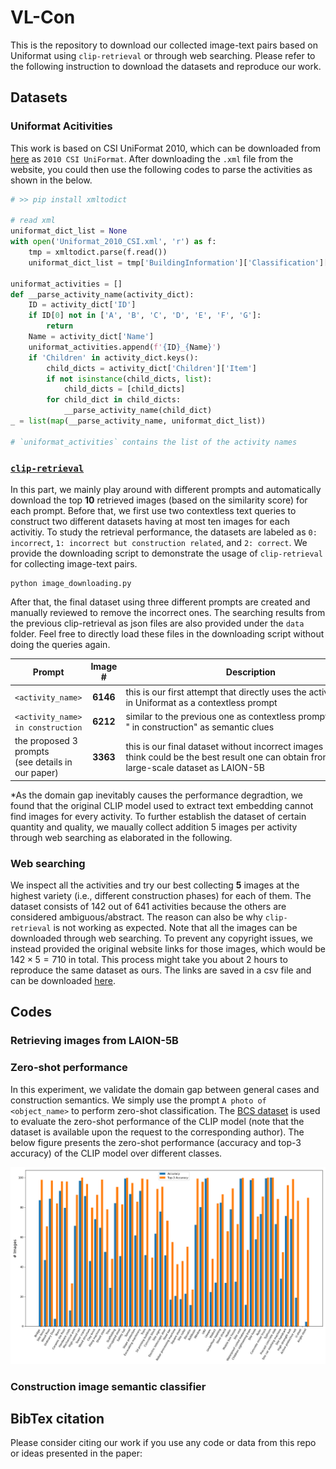# VL-Con

This is the repository to download our collected image-text pairs based on Uniformat using `clip-retrieval` or through web searching. Please refer to the following instruction to download the datasets and reproduce our work. 


## Datasets

### Uniformat Acitivities

This work is based on CSI UniFormat 2010, which can be downloaded from [here](https://graphisoft.com/downloads/archicad/BIM_Data?) as `2010 CSI UniFormat`. After downloading the `.xml` file from the website, you could then use the following codes to parse the activities as shown in the below.

```python
# >> pip install xmltodict

# read xml
uniformat_dict_list = None
with open('Uniformat_2010_CSI.xml', 'r') as f:
    tmp = xmltodict.parse(f.read())
    uniformat_dict_list = tmp['BuildingInformation']['Classification']['System']['Items']['Item']

uniformat_activities = []
def __parse_activity_name(activity_dict):
    ID = activity_dict['ID']
    if ID[0] not in ['A', 'B', 'C', 'D', 'E', 'F', 'G']:
        return
    Name = activity_dict['Name']
    uniformat_activities.append(f'{ID}_{Name}')
    if 'Children' in activity_dict.keys():
        child_dicts = activity_dict['Children']['Item']
        if not isinstance(child_dicts, list):
            child_dicts = [child_dicts]
        for child_dict in child_dicts:
            __parse_activity_name(child_dict)
_ = list(map(__parse_activity_name, uniformat_dict_list))

# `uniformat_activities` contains the list of the activity names
```

### [`clip-retrieval`](https://github.com/rom1504/clip-retrieval)

In this part, we mainly play around with different prompts and automatically download the top **10** retrieved images (based on the similarity score) for each prompt. Before that, we first use two contextless text queries to construct two different datasets having at most ten images for each activitiy. To study the retrieval performance, the datasets are labeled as `0: incorrect`,  `1: incorrect but construction related`, and `2: correct`. We provide the downloading script to demonstrate the usage of `clip-retrieval` for collecting image-text pairs.

```
python image_downloading.py
```

After that, the final dataset using three different prompts are created and manually reviewed to remove the incorrect ones. The searching results from the previous clip-retrieval as json files are also provided under the `data` folder. Feel free to directly load these files in the downloading script without doing the queries again.

<center>

| Prompt   | Image # | Description| <center><div style="width:50px">Link</div></center>  |
| -------- | ------- | ------- | ------- |
| `<activity_name>`  | <center>**6146**</center> | <div style="width:400px">this is our first attempt that directly uses the activity names in Uniformat as a contextless prompt</div>  | <center>\[[IMAGES](https://drive.google.com/file/d/1eyCTuqLQCvpFceKgURiuQYFAZHYfATMx/view?usp=sharing)\]  \|  \[[CSV](https://drive.google.com/file/d/1A3Fzf4EJsT3Rxc-95DaqMLKLyXYpJ6E3/view?usp=sharing)\]</center> |
| `<activity_name> in construction` | <center>**6212**</center> | <div style="width:400px">similar to the previous one as contextless prompt but adding " in construction" as semantic clues </div> | <center>\[[IMAGES](https://drive.google.com/file/d/1oip_59Mci0ZEci0SSAVqPhPqH7PXMYJl/view?usp=sharing)\]  \|  \[[CSV](https://drive.google.com/file/d/1uDp89F26x1dXvTNkX8KZ9-xEJbieDZDk/view?usp=sharing)\]</center>|
| the proposed 3 prompts <br>(see details in our paper)  | <center>**3363**</center> | <div style="width:400px">this is our final dataset without incorrect images that we think could be the best result one can obtain from a public large-scale dataset as LAION-5B</div>  | <center>\[[IMAGES](https://drive.google.com/file/d/1iVWys52iBfsIyEyZheSVmC47DA8smkoJ/view?usp=sharing)\]</center> |

</center>

*As the domain gap inevitably causes the performance degradtion, we found that the original CLIP model used to extract text embedding cannot find images for every activity. To further establish the dataset of certain quantity and quality, we maually collect addition 5 images per activity through web searching as elaborated in the following.

### Web searching

We inspect all the activities and try our best collecting **5** images at the highest variety (i.e., different construction phases) for each of them. The dataset consists of 142 out of 641 activities because the others are considered ambiguous/abstract. The reason can also be why `clip-retrieval` is not working as expected. Note that all the images can be downloaded through web searching. To prevent any copyright issues, we instead provided the original website links for those images, which would be $142\times 5=710$ in total. This process might take you about 2 hours to reproduce the same dataset as ours. The links are saved in a csv file and can be downloaded [here](data/manual-web-searching.csv).


## Codes

### Retrieving images from LAION-5B 



### Zero-shot performance

In this experiment, we validate the domain gap between general cases and construction semantics. We simply use the prompt `A photo of <object_name>` to perform zero-shot classification. The [BCS dataset](https://github.com/xuanhaocheng/BCS-dataset/) is used to evaluate the zero-shot performance of the CLIP model (note that the dataset is available upon the request to the corresponding author). The below figure presents the zero-shot performance (accuracy and top-3 accuracy) of the CLIP model over different classes.

![bcs_accuracy_distribution](figs/bcs_acc_dist.png)

### Construction image semantic classifier

## BibTex citation

Please consider citing our work if you use any code or data from this repo or ideas presented in the paper:

```
```